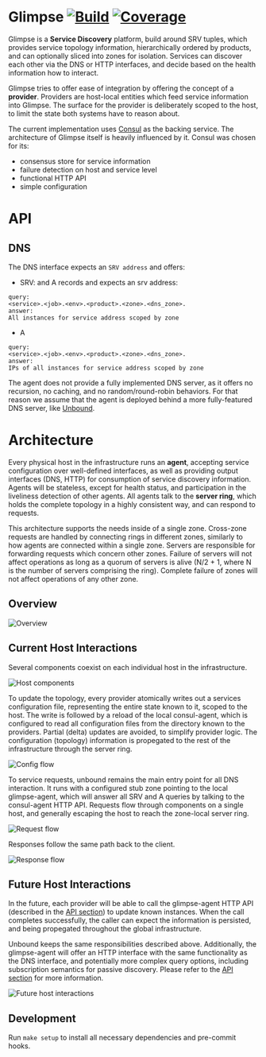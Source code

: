 # Glimpse [![Build][1]][2] [![Coverage][3]][4]

[1]: https://circleci.com/gh/soundcloud/glimpse/tree/master.svg?style=svg
[2]: https://circleci.com/gh/soundcloud/glimpse/tree/master
[3]: https://img.shields.io/coveralls/soundcloud/glimpse.svg
[4]: https://coveralls.io/r/soundcloud/glimpse?branch=master

Glimpse is a **Service Discovery** platform, build around SRV tuples, which provides service topology information, hierarchically ordered by products, and can optionally sliced into zones for isolation. Services can discover each other via the DNS or HTTP interfaces, and decide based on the health information how to interact.

Glimpse tries to offer ease of integration by offering the concept of a **provider**. Providers are host-local entities which feed service information into Glimpse. The surface for the provider is deliberately scoped to the host, to limit the state both systems have to reason about.

The current implementation uses [Consul](https://www.consul.io/) as the backing service. The architecture of Glimpse itself is heavily influenced by it. Consul was chosen for its:

* consensus store for service information
* failure detection on host and service level
* functional HTTP API
* simple configuration

# API

## DNS

The DNS interface expects an `SRV address` and offers:

- SRV: and A records and expects an srv address:
```
query:
<service>.<job>.<env>.<product>.<zone>.<dns_zone>.
answer:
All instances for service address scoped by zone
```

- A
```
query:
<service>.<job>.<env>.<product>.<zone>.<dns_zone>.
answer:
IPs of all instances for service address scoped by zone
```

The agent does not provide a fully implemented DNS server, as it offers no recursion, no caching, and no random/round-robin behaviors. For that reason we assume that the agent is deployed behind a more fully-featured DNS server, like [Unbound](https://unbound.net/).

# Architecture

Every physical host in the infrastructure runs an **agent**, accepting service configuration over well-defined interfaces, as well as providing output interfaces (DNS, HTTP) for consumption of service discovery information. Agents will be stateless, except for health status, and participation in the liveliness detection of other agents. All agents talk to the **server ring**, which holds the complete topology in a highly consistent way, and can respond to requests.

This architecture supports the needs inside of a single zone. Cross-zone requests are handled by connecting rings in different zones, similarly to how agents are connected within a single zone. Servers are responsible for forwarding requests which concern other zones. Failure of servers will not affect operations as long as a quorum of servers is alive (N/2 + 1, where N is the number of servers comprising the ring). Complete failure of zones will not affect operations of any other zone.

## Overview

![Overview](http://i.imgur.com/elE3V3H.png)

## Current Host Interactions

Several components coexist on each individual host in the infrastructure.

![Host components](http://i.imgur.com/1Eb0QSb.png)

To update the topology, every provider atomically writes out a services configuration file, representing the entire state known to it, scoped to the host. The write is followed by a reload of the local consul-agent, which is configured to read all configuration files from the directory known to the providers. Partial (delta) updates are avoided, to simplify provider logic. The configuration (topology) information is propegated to the rest of the infrastructure through the server ring.

![Config flow](http://i.imgur.com/3ohBadj.png)

To service requests, unbound remains the main entry point for all DNS interaction. It runs with a configured stub zone pointing to the local glimpse-agent, which will answer all SRV and A queries by talking to the consul-agent HTTP API. Requests flow through components on a single host, and generally escaping the host to reach the zone-local server ring.

![Request flow](http://i.imgur.com/lHBZQQj.png)

Responses follow the same path back to the client.

![Response flow](http://i.imgur.com/NTVFPUP.png)

## Future Host Interactions

In the future, each provider will be able to call the glimpse-agent HTTP API (described in the [API section](#api)) to update known instances. When the call completes successfully, the caller can expect the information is persisted, and being propegated throughout the global infrastructure.

Unbound keeps the same responsibilities described above. Additionally, the glimpse-agent will offer an HTTP interface with the same functionality as the DNS interface, and potentially more complex query options, including subscription semantics for passive discovery. Please refer to the [API section](#api) for more information.

![Future host interactions](http://i.imgur.com/YRHA8EG.png)

## Development

Run `make setup` to install all necessary dependencies and pre-commit hooks.
